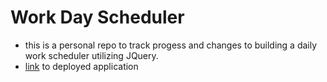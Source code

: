 # Work Day Scheduler

* this is a personal repo to track progess and changes to building a daily work scheduler utilizing JQuery.
* [link](https://wattierdan.github.io/Day_Scheduler/) to deployed application

